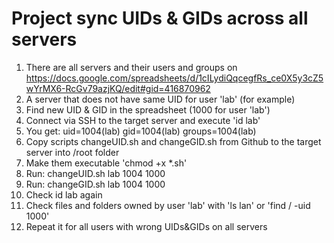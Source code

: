 # Project sync UIDs & GIDs across all servers
1. There are all servers and their users and groups on https://docs.google.com/spreadsheets/d/1cILydiQqcegfRs_ce0X5y3cZ5wYrMX6-RcGv79azjKQ/edit#gid=416870962
2. A server that does not have same UID for user 'lab' (for example)  
3. Find new UID & GID in the spreadsheet (1000 for user 'lab')
4. Connect via SSH to the target server and execute 'id lab'
5. You get: uid=1004(lab) gid=1004(lab) groups=1004(lab)
6. Copy scripts changeUID.sh and changeGID.sh from Github to the target server into /root folder
7. Make them executable 'chmod +x *.sh'
8. Run: changeUID.sh lab 1004 1000
9. Run: changeGID.sh lab 1004 1000
10. Check id lab again
11. Check files and folders owned by user 'lab' with 'ls lan' or 'find / -uid 1000'
12. Repeat it for all users with wrong UIDs&GIDs on all servers
